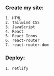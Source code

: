 ### Create my site:
    1. HTML
    2. Tailwind CSS
    3. JavaScript
    4. React
    5. React Icons
    6. react-router
    7. react-router-dom

### Deploy:
    1. netlify
